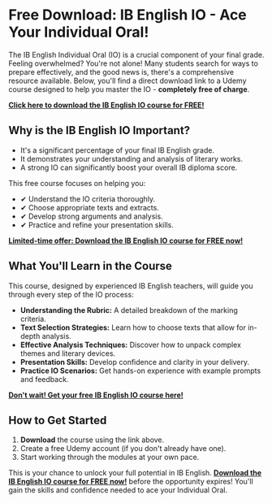 # Free Download: IB English IO - Ace Your Individual Oral!

The IB English Individual Oral (IO) is a crucial component of your final grade. Feeling overwhelmed? You're not alone! Many students search for ways to prepare effectively, and the good news is, there's a comprehensive resource available. Below, you'll find a direct download link to a Udemy course designed to help you master the IO - **completely free of charge**.

[**Click here to download the IB English IO course for FREE!**](https://udemywork.com/ib-english-io)

## Why is the IB English IO Important?

*   It's a significant percentage of your final IB English grade.
*   It demonstrates your understanding and analysis of literary works.
*   A strong IO can significantly boost your overall IB diploma score.

This free course focuses on helping you:

*   ✔ Understand the IO criteria thoroughly.
*   ✔ Choose appropriate texts and extracts.
*   ✔ Develop strong arguments and analysis.
*   ✔ Practice and refine your presentation skills.

[**Limited-time offer: Download the IB English IO course for FREE now!**](https://udemywork.com/ib-english-io)

## What You'll Learn in the Course

This course, designed by experienced IB English teachers, will guide you through every step of the IO process:

*   **Understanding the Rubric:** A detailed breakdown of the marking criteria.
*   **Text Selection Strategies:** Learn how to choose texts that allow for in-depth analysis.
*   **Effective Analysis Techniques:** Discover how to unpack complex themes and literary devices.
*   **Presentation Skills:** Develop confidence and clarity in your delivery.
*   **Practice IO Scenarios:** Get hands-on experience with example prompts and feedback.

[**Don't wait! Get your free IB English IO course here!**](https://udemywork.com/ib-english-io)

## How to Get Started

1.  **Download** the course using the link above.
2.  Create a free Udemy account (if you don't already have one).
3.  Start working through the modules at your own pace.

This is your chance to unlock your full potential in IB English. **[Download the IB English IO course for FREE now!](https://udemywork.com/ib-english-io)** before the opportunity expires! You'll gain the skills and confidence needed to ace your Individual Oral.
